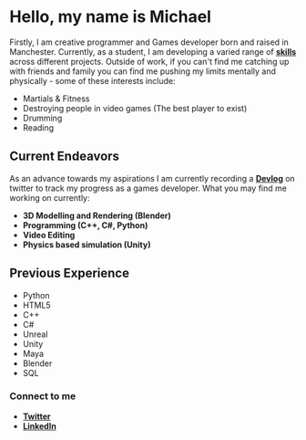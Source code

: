 # Hello, my name is Michael

Firstly, I am creative programmer and Games developer born and raised in Manchester. Currently, as a student, I am developing a varied range of [**skills**](https://github.com/Michael-Derbyshire/Blupanda/edit/master/README.md#current-endeavors) across different projects. Outside of work, if you can't find me catching up with friends and family you can find me pushing my limits mentally and physically - some of these interests include:

- Martials & Fitness
- Destroying people in video games (The best player to exist)
- Drumming
- Reading

## Current Endeavors

As an advance towards my aspirations I am currently recording a [**Devlog**](https://twitter.com/BlupandaDevs) on twitter to track my progress as a games developer. What you may find me working on currently:

- **3D Modelling and Rendering (Blender)**
- **Programming (C++, C#, Python)**
- **Video Editing**
- **Physics based simulation (Unity)**

## Previous Experience

- Python
- HTML5
- C++
- C#
- Unreal
- Unity
- Maya
- Blender
- SQL

### Connect to me

- [**Twitter**](https://twitter.com/BlupandaDevs)
- [**LinkedIn**](https://www.linkedin.com/in/michael-derbyshire-647545255/)
